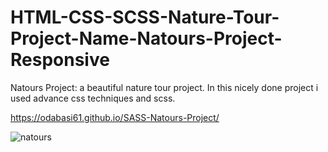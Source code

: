 # HTML-CSS-SCSS-Nature-Tour-Project-Name-Natours-Project-Responsive

Natours Project: a beautiful nature tour project. In this nicely done project i used advance css techniques and scss.

https://odabasi61.github.io/SASS-Natours-Project/

![natours](https://user-images.githubusercontent.com/114237174/206858909-cca4c126-2fb5-4543-9753-1acda518f1c7.png)
